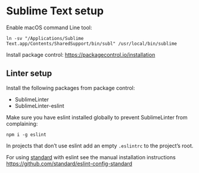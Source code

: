 # Sublime Text setup

Enable macOS command Line tool:

```shell
ln -sv "/Applications/Sublime Text.app/Contents/SharedSupport/bin/subl" /usr/local/bin/sublime

```

Install package control: https://packagecontrol.io/installation

## Linter setup

Install the following packages from package control:

- SublimeLinter
- SublimeLinter-eslint

Make sure you have eslint installed globally to prevent SublimeLinter from complaining:

```shell
npm i -g eslint
```

In projects that don’t use eslint add an empty `.eslintrc` to the project’s root.

For using [standard](https://standardjs.com/) with eslint see the manual installation instructions https://github.com/standard/eslint-config-standard

